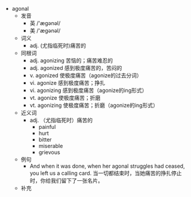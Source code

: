- agonal
  - 发音
    - 英 /'æɡənəl/
    - 美 /'æɡənəl/
  - 词义
    - adj. (尤指临死时)痛苦的
  - 同根词
    - adj. agonizing 苦恼的；痛苦难忍的
    - adj. agonized 感到极度痛苦的，苦闷的
    - v. agonized 使极度痛苦（agonize的过去分词）
    - vi. agonize 感到极度痛苦；挣扎
    - vi. agonizing 感到极度痛苦（agonize的ing形式）
    - vt. agonize 使极度痛苦；折磨
    - vt. agonizing 使极度痛苦；折磨（agonize的ing形式）
  - 近义词
    - adj. （尤指临死时）痛苦的
      - painful
      - hurt
      - bitter
      - miserable
      - grievous
  - 例句
    - And when it was done, when her agonal struggles had ceased, you left us a calling card. 当一切都结束时，当她痛苦的挣扎停止时，你给我们留下了一张名片。
  - 补充